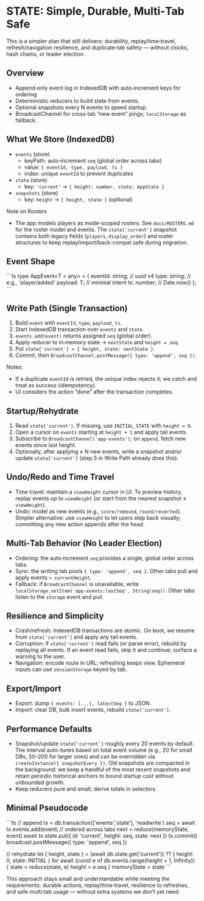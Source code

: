 # STATE: Simple, Durable, Multi‑Tab Safe

This is a simpler plan that still delivers: durability, replay/time‑travel, refresh/navigation resilience, and duplicate‑tab safety — without clocks, hash chains, or leader election.

## Overview

- Append‑only event log in IndexedDB with auto‑increment keys for ordering.
- Deterministic reducers to build state from events.
- Optional snapshots every N events to speed startup.
- BroadcastChannel for cross‑tab “new event” pings; `localStorage` as fallback.

## What We Store (IndexedDB)

- `events` (store)
  - keyPath: auto‑increment `seq` (global order across tabs)
  - value: `{ eventId, type, payload, ts }`
  - index: unique `eventId` to prevent duplicates
- `state` (store)
  - key: `'current'` → `{ height: number, state: AppState }`
- `snapshots` (store)
  - key: `height` → `{ height, state }` (optional)

Note on Rosters

- The app models players as mode-scoped rosters. See `docs/ROSTERS.md` for the roster model and events. The `state['current']` snapshot contains both legacy fields (`players`, `display_order`) and roster structures to keep replay/import/back-compat safe during migration.

## Event Shape

\`\`\`ts
type AppEvent<T = any> = {
eventId: string; // uuid v4
type: string; // e.g., 'player/added'
payload: T; // minimal intent
ts: number; // Date.now()
};
\`\`\`

## Write Path (Single Transaction)

1. Build `event` with `eventId`, `type`, `payload`, `ts`.
2. Start IndexedDB transaction over `events` and `state`.
3. `events.add(event)` returns assigned `seq` (global order).
4. Apply reducer to in‑memory state → `nextState` and `height = seq`.
5. Put `state['current'] = { height, state: nextState }`.
6. Commit, then `BroadcastChannel.postMessage({ type: 'append', seq })`.

Notes:

- If a duplicate `eventId` is retried, the unique index rejects it; we catch and treat as success (idempotency).
- UI considers the action “done” after the transaction completes.

## Startup/Rehydrate

1. Read `state['current']`. If missing, use `INITIAL_STATE` with `height = 0`.
2. Open a cursor on `events` starting at `height + 1` and apply tail events.
3. Subscribe to `BroadcastChannel('app-events')`; on `append`, fetch new events since last height.
4. Optionally, after applying ≥ N new events, write a snapshot and/or update `state['current']` (step 5 in Write Path already does this).

## Undo/Redo and Time Travel

- Time travel: maintain a `viewHeight` cursor in UI. To preview history, replay events up to `viewHeight` (or start from the nearest snapshot ≤ `viewHeight`).
- Undo: model as new events (e.g., `score/removed`, `round/reverted`). Simpler alternative: use `viewHeight` to let users step back visually; committing any new action appends after the head.

## Multi‑Tab Behavior (No Leader Election)

- Ordering: the auto‑increment `seq` provides a single, global order across tabs.
- Sync: the writing tab posts `{ type: 'append', seq }`. Other tabs pull and apply events `> currentHeight`.
- Fallback: if `BroadcastChannel` is unavailable, write `localStorage.setItem('app-events:lastSeq', String(seq))`. Other tabs listen to the `storage` event and pull.

## Resilience and Simplicity

- Crash/refresh: IndexedDB transactions are atomic. On boot, we resume from `state['current']` and apply any tail events.
- Corruption: if `state['current']` read fails (or parse error), rebuild by replaying all events. If an event read fails, skip it and continue; surface a warning to the user.
- Navigation: encode route in URL; refreshing keeps view. Ephemeral inputs can use `sessionStorage` keyed by tab.

## Export/Import

- Export: dump `{ events: [...], latestSeq }` to JSON.
- Import: clear DB, bulk insert events, rebuild `state['current']`.

## Performance Defaults

- Snapshot/update `state['current']` roughly every 20 events by default.
  The interval auto-tunes based on total event volume (e.g., 20 for small DBs,
  50–200 for larger ones) and can be overridden via `createInstance({ snapshotEvery })`.
  Old snapshots are compacted in the background: we keep a handful of the most
  recent snapshots and retain periodic historical anchors to bound startup cost
  without unbounded growth.
- Keep reducers pure and small; derive totals in selectors.

## Minimal Pseudocode

\`\`\`ts
// append
tx = db.transaction(['events','state'], 'readwrite')
seq = await tx.events.add(event) // ordered across tabs
next = reduce(memoryState, event)
await tx.state.put({ id: 'current', height: seq, state: next })
tx.commit()
broadcast.postMessage({ type: 'append', seq })

// rehydrate
let { height, state } = (await db.state.get('current')) ?? { height: 0, state: INITIAL }
for await (const e of db.events.range(height + 1, Infinity)) {
state = reduce(state, e)
height = e.seq
}
memoryState = state
\`\`\`

This approach stays small and understandable while meeting the requirements: durable actions, replay/time‑travel, resilience to refreshes, and safe multi‑tab usage — without extra systems we don’t yet need.
